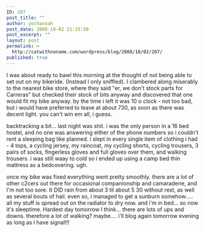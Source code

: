 ```yaml
---
ID: 207
post_title: ""
author: yochannah
post_date: 2008-10-02 21:15:50
post_excerpt: ""
layout: post
permalink: >
  http://catwithnoname.com/wordpress/blog/2008/10/02/207/
published: true
---
```

I was about ready to bawl this morning at the thought of not being able to set out on my bikeride. (Instead I only sniffled). I clambered along miserably to the nearest bike store, where they said "er, we don't stock parts for Carreras" but checked their stock of bits anyway and discovered that one would fit my bike anyway. by the time i left it was 10 o clock - not too bad, but i would have preferred to leave at about 730, as soon as there was decent light. you can't win em all, i guess. 

backtracking a bit... last night was shit. i was the only person in a 16 bed hostel, and no one was answering either of the phone numbers so i couldn't rent a sleeping bag like planned. i slept in every single item of clothing i had - 4 tops, a cycling jersey, my raincoat, my cycling shorts, cycling trousers, 3 pairs of socks, fingerless gloves and full gloves over them, and walking trousers. i was still waay to cold so i ended up using a camp bed thin mattress as a bedcovering. ugh.

once my bike was fixed everything went pretty smoothly. there are a lot of other c2cers out there for occasional companionship and camaraderie, and I'm not too sore. It DID rain from about 3 til about 5 30 without rest, as well as several bouts of hail. even so, i managed to get a sunburn somehow..... all my stuff is spread out on the radiator to dry now. and i'm in bed... so now it's sleeptime. Hardest day tomorrow I think... there are lots of ups and downs. therefore a lot of walking? maybe.... i'll blog again tomorrow evening as long as i have signal!!!